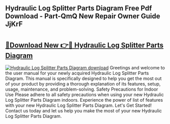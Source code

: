 ## Hydraulic Log Splitter Parts Diagram Free Pdf Download - Part-QmQ New Repair Owner Guide JjKrF

# <h2><a href="http://dfi6k4y.blite.top/?on=Hydraulic+Log+Splitter+Parts+Diagram">🔗Download New 👉🔴 Hydraulic Log Splitter Parts Diagram</a></h2>

[![Hydraulic Log Splitter Parts Diagram download](https://i.imgur.com/lujVjoI.png)](http://dfi6k4y.blite.top/?on=Hydraulic+Log+Splitter+Parts+Diagram)
Greetings and welcome to the user manual for your newly acquired Hydraulic Log Splitter Parts Diagram. This manual is specifically designed to help you get the most out of your product by providing a thorough explanation of its features, setup, usage, maintenance, and problem-solving. Safety Precautions for Indoor Use Please adhere to all safety precautions when using your new Hydraulic Log Splitter Parts Diagram indoors. Experience the power of list of features with your new Hydraulic Log Splitter Parts Diagram. Let's Get Started! Contact us today and let us help you make the most of your new Hydraulic Log Splitter Parts Diagram.
